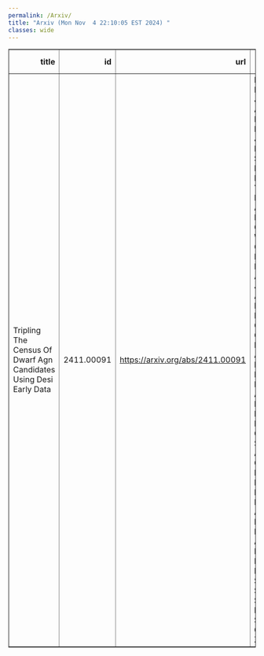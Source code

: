 ```yaml
---
permalink: /Arxiv/
title: "Arxiv (Mon Nov  4 22:10:05 EST 2024) "
classes: wide
---
```

<table border="1" class="dataframe">
  <thead>
    <tr style="text-align: right;">
      <th>title</th>
      <th>id</th>
      <th>url</th>
      <th>authors</th>
      <th>Local Authors</th>
    </tr>
  </thead>
  <tbody>
    <tr>
      <td>Tripling The Census Of Dwarf Agn Candidates Using Desi Early Data</td>
      <td>2411.00091</td>
      <td><a href="https://arxiv.org/abs/2411.00091" target="_blank">https://arxiv.org/abs/2411.00091</a></td>
      <td>Ragadeepika Pucha, S. Juneau, Arjun Dey, M. Siudek, M. Mezcua, J. Moustakas, S. Benzvi, K. Hainline, R. Hviding, Yao-Yuan Mao, D. M. Alexander, R. Alfarsy, C. Circosta, Wei-Jian Guo, V. Manwadkar, P. Martini, B. A. Weaver, J. Aguilar, S. Ahlen, D. Bianchi, D. Brooks, R. Canning, T. Claybaugh, K. Dawson, A. De La Macorra, Biprateep Dey, P. Doel, A. Font-Ribera, J. E. Forero-Romero, E. Gaztañaga, S. Gontcho A Gontcho, G. Gutierrez, K. Honscheid, R. Kehoe, S. E. Koposov, A. Lambert, M. Landriau, L. Le Guillou, A. Meisner, R. Miquel, F. Prada, G. Rossi, E. Sanchez, D. Schlegel, M. Schubnell, H. Seo, D. Sprayberry, G. Tarlé, H. Zou</td>
      <td>Paul Martini</td>
    </tr>
  </tbody>
</table>